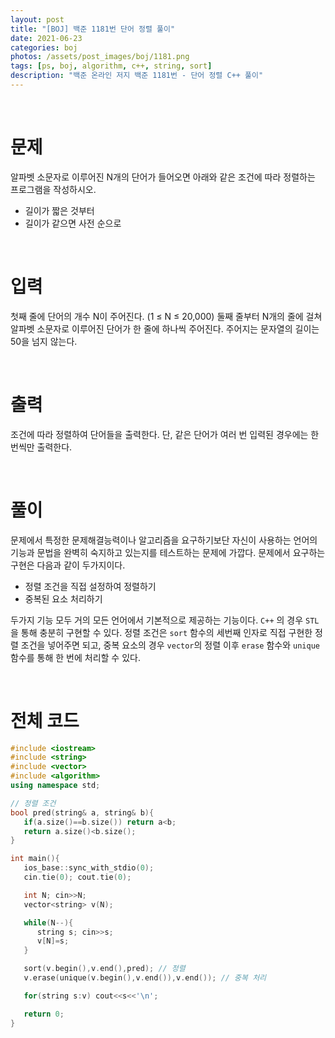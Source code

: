 ```yaml
---
layout: post
title: "[BOJ] 백준 1181번 단어 정렬 풀이"
date: 2021-06-23
categories: boj
photos: /assets/post_images/boj/1181.png
tags: [ps, boj, algorithm, c++, string, sort]
description: "백준 온라인 저지 백준 1181번 - 단어 정렬 C++ 풀이"
---
```


<br>

# 문제

알파벳 소문자로 이루어진 N개의 단어가 들어오면 아래와 같은 조건에 따라 정렬하는 프로그램을 작성하시오.

- 길이가 짧은 것부터
- 길이가 같으면 사전 순으로

<br>

# 입력

첫째 줄에 단어의 개수 N이 주어진다. (1 ≤ N ≤ 20,000) 둘째 줄부터 N개의 줄에 걸쳐 알파벳 소문자로 이루어진 단어가 한 줄에 하나씩 주어진다. 주어지는 문자열의 길이는 50을 넘지 않는다.

<br>

# 출력

조건에 따라 정렬하여 단어들을 출력한다. 단, 같은 단어가 여러 번 입력된 경우에는 한 번씩만 출력한다.

<br>

# 풀이

문제에서 특정한 문제해결능력이나 알고리즘을 요구하기보단 자신이 사용하는 언어의 기능과 문법을 완벽히 숙지하고 있는지를 테스트하는 문제에 가깝다. 문제에서 요구하는 구현은 다음과 같이 두가지이다.

- 정렬 조건을 직접 설정하여 정렬하기
- 중복된 요소 처리하기

두가지 기능 모두 거의 모든 언어에서 기본적으로 제공하는 기능이다. `C++` 의 경우 `STL`을 통해 충분히 구현할 수 있다. 정렬 조건은 `sort` 함수의 세번째 인자로 직접 구현한 정렬 조건을 넣어주면 되고, 중복 요소의 경우 `vector`의 정렬 이후 `erase` 함수와 `unique` 함수를 통해 한 번에 처리할 수 있다.

<br>

# 전체 코드

```c++
#include <iostream>
#include <string>
#include <vector>
#include <algorithm>
using namespace std;

// 정렬 조건
bool pred(string& a, string& b){
   if(a.size()==b.size()) return a<b;
   return a.size()<b.size();
}

int main(){
   ios_base::sync_with_stdio(0);
   cin.tie(0); cout.tie(0);

   int N; cin>>N;
   vector<string> v(N);

   while(N--){
      string s; cin>>s;
      v[N]=s;
   }

   sort(v.begin(),v.end(),pred); // 정렬
   v.erase(unique(v.begin(),v.end()),v.end()); // 중복 처리

   for(string s:v) cout<<s<<'\n';

   return 0;
}
```

